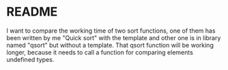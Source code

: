 # README
I want to compare the working time of two sort functions,
one of them has been written by me "Quick sort" with the template
and other one is in <cstdlib> library named "qsort" but without a template.
That qsort function will be working longer, because it needs to call a function for comparing elements undefined types.
